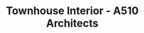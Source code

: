 ---
title: 'Townhouse Interior - A510 Architects'
description: 'Townhouse Interior - A510 Architects'

layout: project
permalink: /projects/:path
image: /images/projects/townhouse-interior/townhouse-interior-01_1600w.jpg


weight: 67

name: Townhouse Interior

type: Interior
area: 79 m2
location: Kalinigrad
year: 2021
---